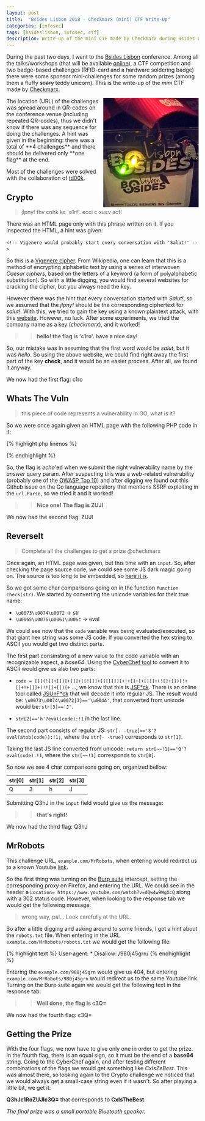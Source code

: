```yaml
---
layout: post
title:  "Bsides Lisbon 2018 - Checkmarx (mini) CTF Write-Up"
categories: [infosec]
tags: [bsideslisbon, infosec, ctf]
description: Write-up of the mini CTF made by Checkmarx during Bsides Lisbon 2018.
---
```


During the past two days, I went to the [Bsides Lisbon](http://bsideslisbon.org/) conference. Among all the talks/workshops (that will be available [online](https://www.youtube.com/channel/UC_M0dk4dvcBr_rFgi710D4Q)), a CTF competition and two badge-based challenges (RFID-card and a hardware soldering badge) there were some sponsor mini-challenges for some random prizes (among them a fluffy ~~scary~~ teddy unicorn). This is the write-up of the *mini* CTF made by [Checkmarx](https://www.checkmarx.com/).
<!--more-->

<img src="/images/bsideslx18/badge.jpg" style="width:250px; margin-left:10px" align="right">
The location (URL) of the challenges was spread around in QR-codes on the conference venue (including repeated QR-codes), thus we didn't know if there was any sequence for doing the challenges. A hint was given in the beginning: there was a total of **4 challenges** and there should be delivered only **one flag** at the end. 

Most of the challenges were solved with the collaboration of [td00k](http://twitter.com/tiaggodias).


## Crypto

> jlpny! fhv cnhk kc 'o1rf'. ecci c xucv acf!

There was an HTML page only with this phrase written on it. If you inspected the HTML, a hint was given:

``` <!-- Vigenere would probably start every conversation with 'Salut!' --> ```

So this is a [Vigenère cipher](https://en.wikipedia.org/wiki/Vigen%C3%A8re_cipher). From Wikipedia, one can learn that this is a method of encrypting alphabetic text by using a series of interwoven *Caesar ciphers*, based on the letters of a keyword (a form of polyalphabetic substitution). So with a little digging, you would find several websites for cracking the cipher, but you always need the key. 

However there was the hint that every conversation started with *Salut!*, so we assumed that the *jlpny!* should be the corresponding ciphertext for *salut!*. With this, we tried to gain the key using a known plaintext attack, with this [website](https://f00l.de/hacking/vigenere.php). However, no luck. After some experiments, we tried the company name as a key (*checkmarx*), and it worked!

>> **hello! the flag is 'c1ro'. have a nice day!**

So, our mistake was in assuming that the first word would be *salut*, but it was *hello*. So using the above website, we could find right away the first part of the key **check**, and it would be an easier process. After all, we found it anyway.

We now had the first flag: c1ro

## Whats The Vuln

> this piece of code represents a vulnerability in GO, what is it?

So we were once again given an HTML page with the following PHP code in it:

{% highlight php linenos %}
<?php
include ("flag.php");

highlight_file(__FILE__);

// this piece of code represents a vulnerability in GO, what is it?
// what is it?

// ans := url.Parse(r.URL.Query().Get("input")).RequestURI()

$ans = @$_GET["answer"];
echo check($ans);

?>
{% endhighlight %}

So, the flag is *echo*'ed when we submit the right vulnerability name by the *answer* query param. After suspecting this was a web-related vulnerability (probably one of the [OWASP Top 10](https://www.owasp.org/images/7/72/OWASP_Top_10-2017_%28en%29.pdf.pdf)) and after digging we found out this Github issue on the Go language repository that mentions SSRF exploiting in the ```url.Parse```, so we tried it and it worked!

>> **Nice one! The flag is ZUJl**

We now had the second flag: ZUJl

## ReverseIt

> Complete all the challenges to get a prize @checkmarx

Once again, an HTML page was given, but this time with an ```input```. So, after checking the page source code, we could see some JS dark magic going on. The source is too long to be embedded, so [here it is](/assets/bsidesctf18/flag.html).

So we got some char comparisons going on in the function ```function check(str)```. We started by converting the unicode variables for their true name:
- ```\u0073\u0074\u0072``` -> str
- ```\u0065\u0076\u0061\u006c``` -> eval

We could see now that the ```code``` variable was being evaluated/executed, so that giant hex string was some JS code. If you converted the hex string to ASCII you would get two distinct parts.

The first part consinsting of a new value to the code variable with an recognizable aspect, a *base64*. Using the [CyberChef tool](https://gchq.github.io/CyberChef/cyberchef.htm) to convert it to ASCII would give us also two parts: 

- ```code = [][(![]+[])[+[]]+([![]]+[][[]])[+!+[]+[+[]]]+(![]+[])[!+[]+!+[]]+(!![]+[])[+``` ..., we know that this is [JSF\*ck](http://www.jsfuck.com/). There is an online tool called [JSUnF\*ck](http://codertab.com/JsUnFuck) that will decode it into regular JS.  The result would be: ```\u0073\u0074\u0072[3]=='\u004A'```, that converted from unicode would be: ```str[3]=='J'```. 

- ```str[2]=='h'?eval(code):!1``` in the last line.

The second part consists of regular JS: ```str[- -true]=='3'?eval(atob(code)):!1;```, where the ```str[- -true]``` corresponds to ```str[1]```.

Taking the last JS line converted from unicode: ```return str[~~!1]=='Q'?eval(code):!1```, where the ```str[~~!1]``` corresponds to ```str[0]```.

So now we see 4 char comparisons going on, organized bellow:

| str[0] | str[1] | str[2] | str[3] | 
-----|-------|--------|--------
| Q      | 3      | h      | J      |


Submitting Q3hJ in the ```input``` field would give us the message:
>> **that's right!**

We now had the third flag: Q3hJ


## MrRobots

This challenge URL, ```example.com/MrRobots```, when entering would redirect us to a known Youtube [link](https://www.youtube.com/watch?v=dQw4w9WgXcQ). 

So the first thing was turning on the [Burp suite](https://portswigger.net/burp/communitydownload) intercept, setting the corresponding proxy on Firefox, and entering the URL. We could see in the header a ```Location= https://www.youtube.com/watch?v=dQw4w9WgXcQ``` along with a 302 status code. However, when looking to the response tab we would get the following message: 

> wrong way, pal... Look carefully at the URL.

So after a little digging and asking around to some friends, I got a hint about the ```robots.txt``` file. When entering in the URL ```example.com/MrRobots/robots.txt``` we would get the following file:

{% highlight text %}
User-agent: *
Disallow: /980j45grn/
{% endhighlight %}

Entering the ```example.com/980j45grn``` would give us 404, but entering ```example.com/MrRobots/980j45grn``` would redirect us to the same Youtube link. Turning on the Burp suite again we would get the following text in the response tab:

>> **Well done, the flag is c3Q=**

We now had the fourth flag: c3Q=

## Getting the Prize

With the four flags, we now have to give only one in order to get the prize. In the fourth flag, there is an equal sign, so it must be the end of a **base64** string. Going to the CyberChef again, and after testing different combinations of the flags we would get something like *CxIsZeBest*. This was almost there, so looking again to the Crypto challenge we noticed that we would always get a small-case string even if it wasn't. So after playing a little bit, we get it:

**Q3hJc1RoZUJlc3Q=** that corresponds to **CxIsTheBest**. 

*The final prize was a small portable Bluetooth speaker.*
